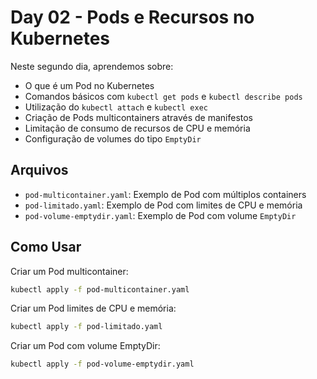 # Day 02 - Pods e Recursos no Kubernetes

Neste segundo dia, aprendemos sobre:
- O que é um Pod no Kubernetes
- Comandos básicos com `kubectl get pods` e `kubectl describe pods`
- Utilização do `kubectl attach` e `kubectl exec`
- Criação de Pods multicontainers através de manifestos
- Limitação de consumo de recursos de CPU e memória
- Configuração de volumes do tipo `EmptyDir`

## Arquivos

- `pod-multicontainer.yaml`: Exemplo de Pod com múltiplos containers
- `pod-limitado.yaml`: Exemplo de Pod com limites de CPU e memória
- `pod-volume-emptydir.yaml`: Exemplo de Pod com volume `EmptyDir`

## Como Usar

Criar um Pod multicontainer:
```bash
kubectl apply -f pod-multicontainer.yaml
```

Criar um Pod limites de CPU e memória:
```bash
kubectl apply -f pod-limitado.yaml
```

Criar um Pod com volume EmptyDir:
```bash
kubectl apply -f pod-volume-emptydir.yaml
